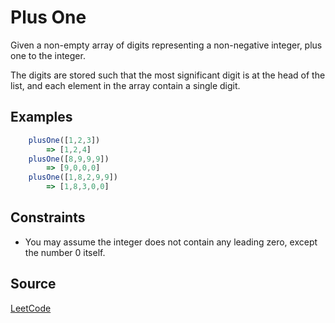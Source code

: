 # Plus One

Given a non-empty array of digits representing a non-negative integer, plus one to the integer.

The digits are stored such that the most significant digit is at the head of the list, and each element in the array contain a single digit.

## Examples

```javascript
    plusOne([1,2,3])
        => [1,2,4]
    plusOne([8,9,9,9])
        => [9,0,0,0]
    plusOne([1,8,2,9,9])
        => [1,8,3,0,0]
```

## Constraints
- You may assume the integer does not contain any leading zero, except the number 0 itself.

## Source
[LeetCode](https://leetcode.com/problems/plus-one/)